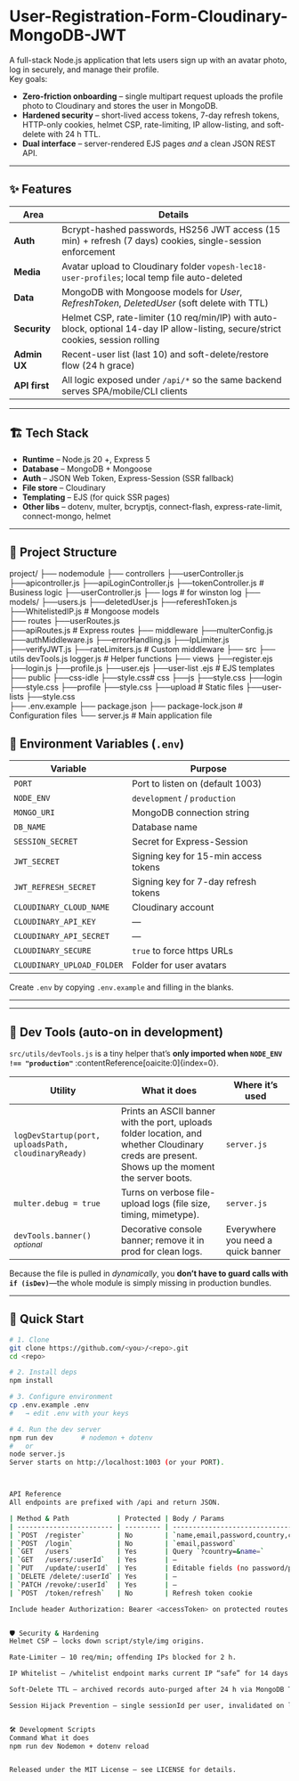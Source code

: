 # User-Registration-Form-Cloudinary-MongoDB-JWT

A full-stack Node.js application that lets users sign up with an avatar photo, log in securely, and manage their profile.  
Key goals:

* **Zero-friction onboarding** – single multipart request uploads the profile photo to Cloudinary and stores the user in MongoDB.
* **Hardened security** – short-lived access tokens, 7-day refresh tokens, HTTP-only cookies, helmet CSP, rate-limiting, IP allow-listing, and soft-delete with 24 h TTL.
* **Dual interface** – server-rendered EJS pages *and* a clean JSON REST API.

---

## ✨ Features

| Area | Details |
|------|---------|
| **Auth** | Bcrypt-hashed passwords, HS256 JWT access (15 min) + refresh (7 days) cookies, single-session enforcement |
| **Media** | Avatar upload to Cloudinary folder `vopesh-lec18-user-profiles`; local temp file auto-deleted |
| **Data** | MongoDB with Mongoose models for *User*, *RefreshToken*, *DeletedUser* (soft delete with TTL) |
| **Security** | Helmet CSP, rate-limiter (10 req/min/IP) with auto-block, optional 14-day IP allow-listing, secure/strict cookies, session rolling |
| **Admin UX** | Recent-user list (last 10) and soft-delete/restore flow (24 h grace) |
| **API first** | All logic exposed under `/api/*` so the same backend serves SPA/mobile/CLI clients |

---

## 🏗  Tech Stack

* **Runtime** – Node.js 20 +, Express 5
* **Database** – MongoDB + Mongoose
* **Auth** – JSON Web Token, Express-Session (SSR fallback)
* **File store** – Cloudinary
* **Templating** – EJS (for quick SSR pages)
* **Other libs** – dotenv, multer, bcryptjs, connect-flash, express-rate-limit, connect-mongo, helmet

---

## 📂 Project Structure

project/
├── nodemodule
├── controllers
        ├──userController.js  
        ├──apicontroller.js 
        ├──apiLoginController.js 
        ├──tokenController.js      # Business logic
        ├──userController.js 
├── logs   # for winston log
├── models/
     ├──users.js
     ├──deletedUser.js 
     ├──refereshToken.js 
     ├──WhitelistedIP.js   # Mongoose models         
├── routes
    ├──userRoutes.js  
    ├──apiRoutes.js          # Express routes
├── middleware
    ├──multerConfig.js
    ├──authMiddleware.js
    ├──errorHandling.js
    ├──IpLimiter.js  
    ├──verifyJWT.js 
    ├──rateLimiters.js     # Custom middleware
├── src
    ├── utils
        devTools.js
        logger.js            # Helper functions
├── views
    ├──register.ejs
    ├──login.js
    ├──profile.js
    ├──user.ejs
    ├──user-list .ejs        # EJS templates
├── public
    ├──css-idle
        ├──style.css# css
    ├──js
        ├──style.css
    ├──login
        ├──style.css
    ├──profile
        ├──style.css
    ├──upload  # Static files
    ├──user-lists
        ├──style.css          
├── .env.example
├── package.json 
├── package-lock.json             # Configuration files
└── server.js             # Main application file




## 🔑 Environment Variables (`.env`)

| Variable | Purpose |
|----------|---------|
| `PORT` | Port to listen on (default 1003) |
| `NODE_ENV` | `development` / `production` |
| `MONGO_URI` | MongoDB connection string |
| `DB_NAME` | Database name |
| `SESSION_SECRET` | Secret for Express-Session |
| `JWT_SECRET` | Signing key for 15-min access tokens |
| `JWT_REFRESH_SECRET` | Signing key for 7-day refresh tokens |
| `CLOUDINARY_CLOUD_NAME` | Cloudinary account |
| `CLOUDINARY_API_KEY` | — |
| `CLOUDINARY_API_SECRET` | — |
| `CLOUDINARY_SECURE` | `true` to force https URLs |
| `CLOUDINARY_UPLOAD_FOLDER` | Folder for user avatars |

Create `.env` by copying `.env.example` and filling in the blanks.

---

---

## 👀 Dev Tools (auto-on in development)

`src/utils/devTools.js` is a tiny helper that’s **only imported when `NODE_ENV !== "production"`** :contentReference[oaicite:0]{index=0}.

| Utility | What it does | Where it’s used |
|---------|--------------|-----------------|
| `logDevStartup(port, uploadsPath, cloudinaryReady)` | Prints an ASCII banner with the port, uploads folder location, and whether Cloudinary creds are present. Shows up the moment the server boots. | `server.js` |
| `multer.debug = true`  | Turns on verbose file-upload logs (file size, timing, mimetype). | `server.js` |
| `devTools.banner()` <sup>*optional*</sup> | Decorative console banner; remove it in prod for clean logs. | Everywhere you need a quick banner |

Because the file is pulled in *dynamically*, you **don’t have to guard calls with `if (isDev)`**—the whole module is simply missing in production bundles.

---



## 🚀 Quick Start

```bash
# 1. Clone
git clone https://github.com/<you>/<repo>.git
cd <repo>

# 2. Install deps
npm install

# 3. Configure environment
cp .env.example .env
#   → edit .env with your keys

# 4. Run the dev server
npm run dev       # nodemon + dotenv
#   or
node server.js
Server starts on http://localhost:1003 (or your PORT).



API Reference
All endpoints are prefixed with /api and return JSON.

| Method & Path            | Protected | Body / Params                                                          | Purpose                                                           |
| ------------------------ | --------- | ---------------------------------------------------------------------- | ----------------------------------------------------------------- |
| `POST  /register`        | No        | `name,email,password,country,countryCode,phone`, **multipart** `photo` | Create account + upload avatar                                    |
| `POST  /login`           | No        | `email,password`                                                       | Issue access + refresh tokens (refresh token in HTTP-only cookie) |
| `GET   /users`           | Yes       | Query `?country=&name=`                                                | List users                                                        |
| `GET   /users/:userId`   | Yes       | —                                                                      | Fetch single user                                                 |
| `PUT   /update/:userId`  | Yes       | Editable fields (no password/photo)                                    | Update profile fields                                             |
| `DELETE /delete/:userId` | Yes       | —                                                                      | Soft delete (moves to `deletedUser` archive)                      |
| `PATCH /revoke/:userId`  | Yes       | —                                                                      | *Undo* delete within 24 h                                         |
| `POST  /token/refresh`   | No        | Refresh token cookie                                                   | Rotate + re-issue access token                                    |

Include header Authorization: Bearer <accessToken> on protected routes.


🛡 Security & Hardening
Helmet CSP – locks down script/style/img origins.

Rate-Limiter – 10 req/min; offending IPs blocked for 2 h.

IP Whitelist – /whitelist endpoint marks current IP “safe” for 14 days (stored hashed).

Soft-Delete TTL – archived records auto-purged after 24 h via MongoDB TTL index.

Session Hijack Prevention – single sessionId per user, invalidated on logout/login elsewhere.


🛠 Development Scripts
Command	What it does
npm run dev	Nodemon + dotenv reload


Released under the MIT License – see LICENSE for details.


